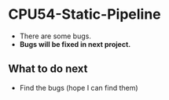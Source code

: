 # CPU54-Static-Pipeline

- There are some bugs.
- **Bugs will be fixed in next project.**

## What to do next

- Find the bugs (hope I can find them)